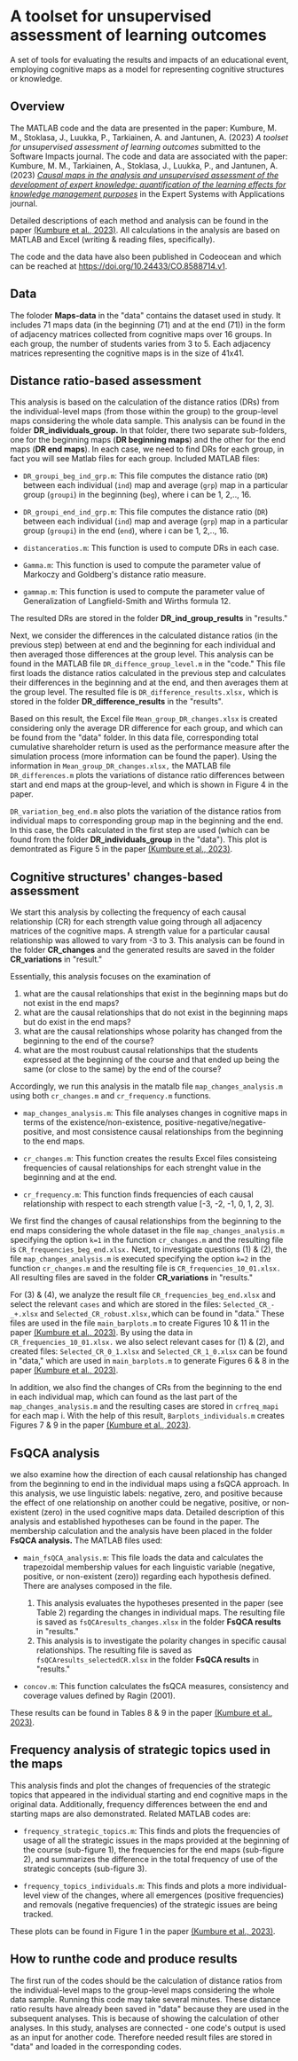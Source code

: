 # A toolset for unsupervised assessment of learning outcomes
A set of tools for evaluating the results and impacts of an educational event, employing cognitive maps as a model for representing cognitive structures or knowledge. 

## Overview
The MATLAB code and the data are presented in the paper: Kumbure, M. M., Stoklasa, J., Luukka, P., Tarkiainen, A. and Jantunen, A. (2023) _A toolset for unsupervised assessment of learning outcomes_ submitted to the Software Impacts journal. The code and data are associated with the paper: Kumbure, M. M., Tarkiainen, A., Stoklasa, J., Luukka, P., and Jantunen, A. (2023) [_Causal maps in the analysis and unsupervised assessment of the development of expert knowledge: quantification of the learning effects for knowledge management purposes_](https://doi.org/10.1016/j.eswa.2023.121232) in the Expert Systems with Applications journal.

Detailed descriptions of each method and analysis can be found in the paper [(Kumbure et al., 2023)](https://doi.org/10.1016/j.eswa.2023.121232). All calculations in the analysis are based on MATLAB and Excel (writing & reading files, specifically).

The code and the data have also been published in Codeocean and which can be reached at https://doi.org/10.24433/CO.8588714.v1.

## Data
The foloder **Maps-data** in the "data" contains the dataset used in study. It includes 71 maps data (in the beginning (71) and at the end (71)) in the form of adjacency matrices collected from cognitive maps over 16 groups. In each group, the number of students varies from 3 to 5. Each adjacency matrices representing the cognitive maps is in the size of 41x41.

## Distance ratio-based assessment
This analysis is based on the  calculation of the distance ratios (DRs) from the individual-level maps (from those within the group) to the group-level maps considering the whole data sample. This analysis can be found in the folder **DR_individuals_group.** In that folder, there two separate sub-folders, one for the beginning maps (**DR beginning maps**) and the other for the end maps (**DR end maps**). In each case, we need to find DRs for each group, in fact you will see Matlab files for each group. Included MATLAB files:

- `DR_groupi_beg_ind_grp.m`: This file computes the distance ratio (`DR`) between each individual (`ind`) map and average (`grp`) map in a particular group (`groupi`) in the beginning (`beg`), where i can be 1, 2,.., 16. 

- `DR_groupi_end_ind_grp.m`: This file computes the distance ratio (`DR`) between each individual (`ind`) map and average (`grp`) map in a particular group (`groupi`) in the end (`end`), where i can be 1, 2,.., 16. 

- `distanceratios.m`: This function is used to compute DRs in each case. 

- `Gamma.m`: This function is used to compute the parameter value of Markoczy and Goldberg's distance ratio measure. 

- `gammap.m`: This function is used to compute the parameter value of Generalization of Langfield-Smith and Wirths formula 12. 

The resulted DRs are stored in the folder **DR_ind_group_results** in "results." 

Next, we consider the differences in the calculated distance ratios (in the previous step) between at end and the beginning for each individual and then averaged those differences at the group level. This analysis can be found in the MATLAB file `DR_diffence_group_level.m` in the "code." 
This file first loads the distance ratios calculated in the previous step and calculates their differences in the beginning and at the end, and then averages them at the group level. The resulted file is `DR_difference_results.xlsx,` which is stored in the folder **DR_difference_results** in the "results".

Based on this result, the Excel file `Mean_group_DR_changes.xlsx` is created considering only the average DR difference for each group, and which can be found from the "data" folder. In this data file, corresponding total cumulative shareholder return is used as the performance measure after the simulation process (more information can be found the paper). Using the information in `Mean_group_DR_changes.xlsx,` the MATLAB file `DR_differences.m` plots the variations of distance ratio differences between start and end maps at the group-level, and which is shown in Figure 4 in the paper. 

`DR_variation_beg_end.m` also plots the variation of the distance ratios from individual maps to corresponding group map in the beginning and the end. In this case, the DRs calculated in the first step are used (which can be found from the folder **DR_individuals_group** in the "data"). This plot is demontrated as Figure 5 in the paper [(Kumbure et al., 2023)](https://doi.org/10.1016/j.eswa.2023.121232).

## Cognitive structures' changes-based assessment
We start this analysis by collecting the frequency of each causal relationship (CR) for each strength value going through all adjacency matrices of the cognitive maps. A strength value for a particular causal relationship was allowed to vary from -3 to 3. This analysis can be found in the folder **CR_changes** and the generated results are saved in the folder **CR_variations** in "result." 

Essentially, this analysis focuses on the examination of 
1. what are the causal relationships that exist in the beginning maps but do not exist in the end maps? 
2. what are the causal relationships that do not exist in the beginning maps but do exist in the end maps?  
3. what are the causal relationships whose polarity has changed from the beginning to the end of the course?  
4. what are the most roubust causal relationships that the students expressed at the beginning of the course and that ended up being the same (or close to the same) by the end of the course?

Accordingly, we run this analysis in the matalb file `map_changes_analysis.m` using both `cr_changes.m` and `cr_frequency.m` functions.

- `map_changes_analysis.m`: This file analyses changes in cognitive maps in terms of the existence/non-existence, positive-negative/negative-positive, and most consistence causal relationships from the beginning to the end maps.

- `cr_changes.m`: This function creates the results Excel files consisteing frequencies of causal relationships for each strenght value in the beginning and at the end. 

- `cr_frequency.m`: This function finds frequencies of each causal relationship with respect to each strength value [-3, -2, -1, 0, 1, 2, 3].

We first find the changes of causal relationships from the beginning to the end maps considering the whole dataset in the file `map_changes_analysis.m` specifying the option `k=1` in the function `cr_changes.m` and the resulting file is `CR_frequencies_beg_end.xlsx.` Next, to investigate questions (1) & (2), the file `map_changes_analysis.m` is executed specifying the option `k=2` in the function `cr_changes.m` and the resulting file is `CR_frequencies_10_01.xlsx.` All resulting files are saved in the folder **CR_variations** in "results." 

For (3) & (4), we analyze the result file `CR_frequencies_beg_end.xlsx` and select the relevant `cases` and which are stored in the files: `Selected_CR_-_+.xlsx` and `Selected_CR_robust.xlsx,`which can be found in "data." These files are used in the file `main_barplots.m` to create Figures 10 & 11 in the paper [(Kumbure et al., 2023)](https://doi.org/10.1016/j.eswa.2023.121232). By using the data in `CR_frequencies_10_01.xlsx.` we also select relevant cases for (1) & (2), and created files: `Selected_CR_0_1.xlsx` and `Selected_CR_1_0.xlsx` can be found in "data," which are used in `main_barplots.m` to generate Figures 6 & 8 in the paper [(Kumbure et al., 2023)](https://doi.org/10.1016/j.eswa.2023.121232).

In addition, we also find the changes of CRs from the beginning to the end in each individual map, which can found as the last part of the `map_changes_analysis.m` and the resulting cases are stored in `crfreq_mapi` for each map i. With the help of this result, `Barplots_individuals.m` creates Figures 7 & 9 in the paper [(Kumbure et al., 2023)](https://doi.org/10.1016/j.eswa.2023.121232).

## FsQCA analysis
we also examine how the direction of each causal relationship has changed from the  beginning to end in the individual maps using a fsQCA approach. In this analysis, we use linguistic labels: negative, zero, and positive because the effect of one relationship on 	another could be negative, positive, or non-existent (zero) in the used cognitive maps data. Detailed description of this analysis and established hypotheses can be found in the paper. The membership calculation and the analysis have been placed in the folder **FsQCA analysis.** The MATLAB files used:

- `main_fsQCA_analysis.m`: This file loads the data and calculates the trapezoidal membership values for each linguistic variable (negative, positive, or non-existent (zero)) regarding each hypothesis defined. There are analyses composed in the file. 
    1. This analysis evaluates the hypotheses presented in the paper (see Table 2) regarding the changes in individual maps. The resulting file is saved as `fsQCAresults_changes.xlsx` in the folder **FsQCA results** in "results."
    2. This analysis is to investigate the polarity changes in specific causal relationships. The resulting file is saved as `fsQCAresults_selectedCR.xlsx` in the folder **FsQCA results** in "results."

- `concov.m`: This function calculates the fsQCA measures, consistency and coverage values defined by Ragin (2001). 

These results can be found in Tables 8 & 9 in the paper [(Kumbure et al., 2023)](https://doi.org/10.1016/j.eswa.2023.121232).

## Frequency analysis of strategic topics used in the maps
This analysis finds and plot the changes of frequencies of the strategic topics that appeared in the individual starting and end cognitive maps in the original data. Additionally, frequency differences between the end and starting maps are also demonstrated. Related MATLAB codes are:

- `frequency_strategic_topics.m`: This finds and plots the frequencies of usage of all the strategic issues in the maps provided at the beginning of the course (sub-figure 1), the frequencies for the end maps (sub-figure 2), and summarizes the difference
in the total frequency of use of the strategic concepts (sub-figure 3). 

- `frequency_topics_individuals.m`: This finds and plots a more individual-level view of the changes, where all emergences (positive frequencies) and removals (negative frequencies) of the strategic issues are being tracked. 

These plots can be found in Figure 1 in the paper [(Kumbure et al., 2023)](https://doi.org/10.1016/j.eswa.2023.121232).

## How to runthe code and produce results
The first run of the codes should be the calculation of distance ratios from the individual-level maps to the group-level maps considering the whole data sample. Running this code may take several minutes. These distance ratio results have already been saved in "data" because they are used in the subsequent analyses. This is because of showing the calculation of other analyses. In this study, analyses are connected - one code's output is used as an input for another code. Therefore needed result files are stored in "data" and loaded in the corresponding codes. 
